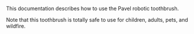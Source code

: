 This documentation describes how to use the Pavel robotic toothbrush.

Note that this toothbrush is totally safe to use for children, adults, pets, and wildfire.
